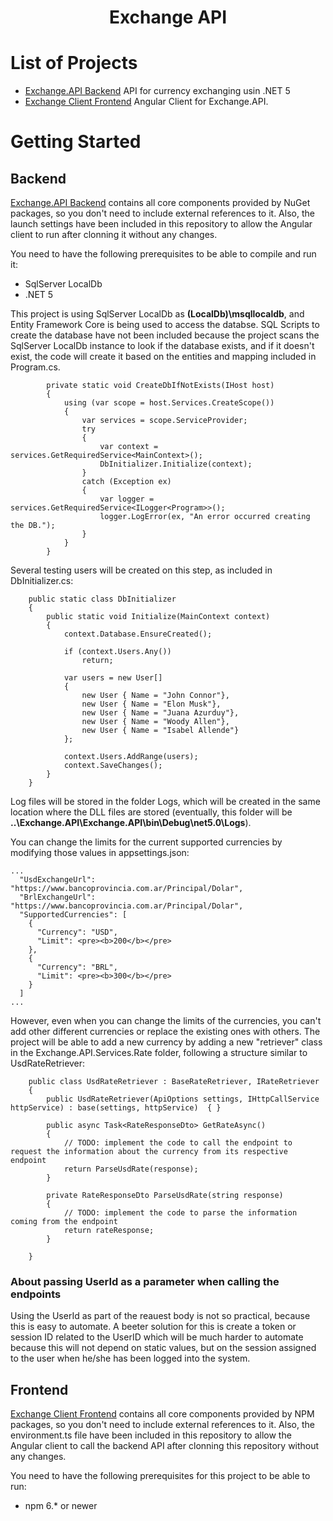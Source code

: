 <h1 align="center">Exchange API</h1>

# List of Projects

* [Exchange.API Backend](https://github.com/alexis-dotnet/ExchangeAPI/tree/main/Exchange.API) API for currency exchanging usin .NET 5
* [Exchange Client Frontend](https://github.com/alexis-dotnet/ExchangeAPI/tree/main/exchange-client) Angular Client for Exchange.API.

# Getting Started

## Backend

[Exchange.API Backend](https://github.com/alexis-dotnet/ExchangeAPI/tree/main/Exchange.API) contains all core components provided by NuGet packages, so you don't need to include external references to it. Also, the launch settings have been included in this repository to allow the Angular client to run after clonning it without any changes.

You need to have the following prerequisites to be able to compile and run it:

* SqlServer LocalDb
* .NET 5

This project is using SqlServer LocalDb as **(LocalDb)\\msqllocaldb**, and Entity Framework Core is being used to access the databse. SQL Scripts to create the database have not been included because the project scans the SqlServer LocalDb instance to look if the database exists, and if it doesn't exist, the code will create it based on the entities and mapping included in Program.cs.

```
        private static void CreateDbIfNotExists(IHost host)
        {
            using (var scope = host.Services.CreateScope())
            {
                var services = scope.ServiceProvider;
                try
                {
                    var context = services.GetRequiredService<MainContext>();
                    DbInitializer.Initialize(context);
                }
                catch (Exception ex)
                {
                    var logger = services.GetRequiredService<ILogger<Program>>();
                    logger.LogError(ex, "An error occurred creating the DB.");
                }
            }
        }
```

Several testing users will be created on this step, as included in DbInitializer.cs:

```
    public static class DbInitializer
    {
        public static void Initialize(MainContext context)
        {
            context.Database.EnsureCreated();

            if (context.Users.Any())
                return;

            var users = new User[]
            {
                new User { Name = "John Connor"},
                new User { Name = "Elon Musk"},
                new User { Name = "Juana Azurduy"},
                new User { Name = "Woody Allen"},
                new User { Name = "Isabel Allende"}
            };

            context.Users.AddRange(users);
            context.SaveChanges();
        }
    }
```

Log files will be stored in the folder Logs, which will be created in the same location where the  DLL files are stored (eventually, this folder will be **..\Exchange.API\Exchange.API\bin\Debug\net5.0\Logs**).

You can change the limits for the current supported currencies by modifying those values in appsettings.json:


```
...
  "UsdExchangeUrl": "https://www.bancoprovincia.com.ar/Principal/Dolar",
  "BrlExchangeUrl": "https://www.bancoprovincia.com.ar/Principal/Dolar",
  "SupportedCurrencies": [
    {
      "Currency": "USD",
      "Limit": <pre><b>200</b></pre>
    },
    {
      "Currency": "BRL",
      "Limit": <pre><b>300</b></pre>
    }
  ]
...
```

However, even when you can change the limits of the currencies, you can't add other different currencies or replace the existing ones with others. The project will be able to add a new currency by adding a new "retriever" class in the Exchange.API.Services.Rate folder, following a structure similar to UsdRateRetriever:

```
    public class UsdRateRetriever : BaseRateRetriever, IRateRetriever
    {
        public UsdRateRetriever(ApiOptions settings, IHttpCallService httpService) : base(settings, httpService)  { }

        public async Task<RateResponseDto> GetRateAsync()
        {
            // TODO: implement the code to call the endpoint to request the information about the currency from its respective endpoint
            return ParseUsdRate(response);
        }

        private RateResponseDto ParseUsdRate(string response)
        {
			// TODO: implement the code to parse the information coming from the endpoint
            return rateResponse;
        }

    }
```

### About passing UserId as a parameter when calling the endpoints

Using the UserId as part of the reauest body is not so practical, because this is easy to automate. A beeter solution for this is create a token or session ID related to the UserID which will be much harder to automate because this will not depend on static values, but on the session assigned to the user when he/she has been logged into the system.

## Frontend

[Exchange Client Frontend](https://github.com/alexis-dotnet/ExchangeAPI/tree/main/exchange-client) contains all core components provided by NPM packages, so you don't need to include external references to it. Also, the environment.ts file have been included in this repository to allow the Angular client to call the backend API after clonning this repository without any changes.

You need to have the following prerequisites for this project to be able to run:

* npm 6.* or newer


